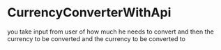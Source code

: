 # CurrencyConverterWithApi
you take input from user of how much he needs to convert and then the currency to be converted and the currency to be converted to

